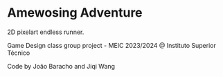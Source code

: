# Amewosing Adventure
2D pixelart endless runner.

Game Design class group project - MEIC 2023/2024 @ Instituto Superior Técnico

Code by João Baracho and Jiqi Wang
